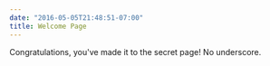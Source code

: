 ```yaml
---
date: "2016-05-05T21:48:51-07:00"
title: Welcome Page
---
```


Congratulations, you've made it to the secret page! No underscore.